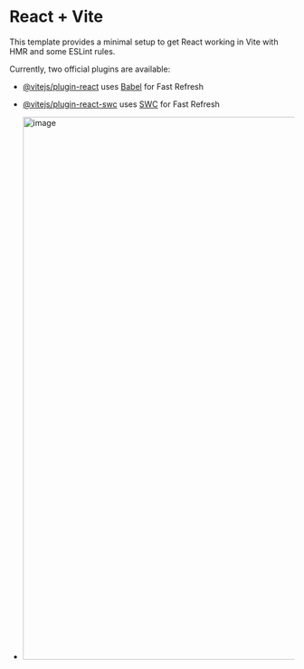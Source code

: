 # React + Vite

This template provides a minimal setup to get React working in Vite with HMR and some ESLint rules.

Currently, two official plugins are available:

- [@vitejs/plugin-react](https://github.com/vitejs/vite-plugin-react/blob/main/packages/plugin-react/README.md) uses [Babel](https://babeljs.io/) for Fast Refresh
- [@vitejs/plugin-react-swc](https://github.com/vitejs/vite-plugin-react-swc) uses [SWC](https://swc.rs/) for Fast Refresh

- <img width="958" alt="image" src="https://github.com/PrachponleuUch/BookStore-MERN/assets/118587207/cf18a4a4-17b2-46ce-8930-4779d2eacc1a">
